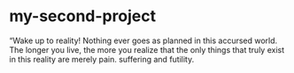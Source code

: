# my-second-project
“Wake up to reality! Nothing ever goes as planned in this accursed world. The longer you live, the more you realize that the only things that truly exist in this reality are merely pain. suffering and futility.

